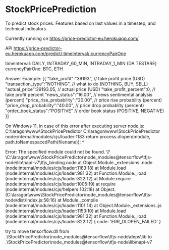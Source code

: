 # StockPricePrediction
To predict stock prices. Features based on last values in a timestep, and technical indicators.

Currently running on https://price-predictor-eu.herokuapp.com/

API https://price-predictor-eu.herokuapp.com/predict/:timeInterval/:currencyPairOne

timeInterval: DAILY, INTRADAY_60_MIN, INTRADAY_1_MIN (DA TESTARE)
currencyPairOne: BTC, ETH

Answer Example:
[{
  "take_profit":"39193",            // take profit price (USD)
  "transaction_type":"NOTHING",     // what to do (NOTHING, BUY, SELL)
  "actual_price":39193.05,          // actual price (USD)
  "take_profit_percent":0,          // take profit percent
  "news_status":"16.00",            // news sentimental analysis (percent)
  "price_rise_probability":"20.00", // price rise probability (percent)
  "price_drop_probability":"40.00", // price drop probablity (percent)
  "order_book_status":"POSITIVE"    // order book status (POSITIVE, NEGATIVE)
  }]

 




On Windows 11, in case of this error after executing server node.js:
C:\laragon\www\StockPricePredictor
C:\laragon\www\StockPricePredictor
node:internal/modules/cjs/loader:1183
  return process.dlopen(module, path.toNamespacedPath(filename));
                 ^

Error: The specified module could not be found.
\\?\C:\laragon\www\StockPricePredictor\node_modules\@tensorflow\tfjs-node\lib\napi-v7\tfjs_binding.node
    at Object.Module._extensions..node (node:internal/modules/cjs/loader:1183:18)
    at Module.load (node:internal/modules/cjs/loader:981:32)
    at Function.Module._load (node:internal/modules/cjs/loader:822:12)
    at Module.require (node:internal/modules/cjs/loader:1005:19)
    at require (node:internal/modules/cjs/helpers:102:18)
    at Object.<anonymous> (C:\laragon\www\StockPricePredictor\node_modules\@tensorflow\tfjs-node\dist\index.js:58:16)
    at Module._compile (node:internal/modules/cjs/loader:1101:14)
    at Object.Module._extensions..js (node:internal/modules/cjs/loader:1153:10)
    at Module.load (node:internal/modules/cjs/loader:981:32)
    at Function.Module._load (node:internal/modules/cjs/loader:822:12) {
  code: 'ERR_DLOPEN_FAILED'
}


try to move tensorflow.dll
from .\StockPricePredictor\node_modules\@tensorflow\tfjs-node\deps\lib
to .\StockPricePredictor\node_modules\@tensorflow\tfjs-node\lib\napi-v7